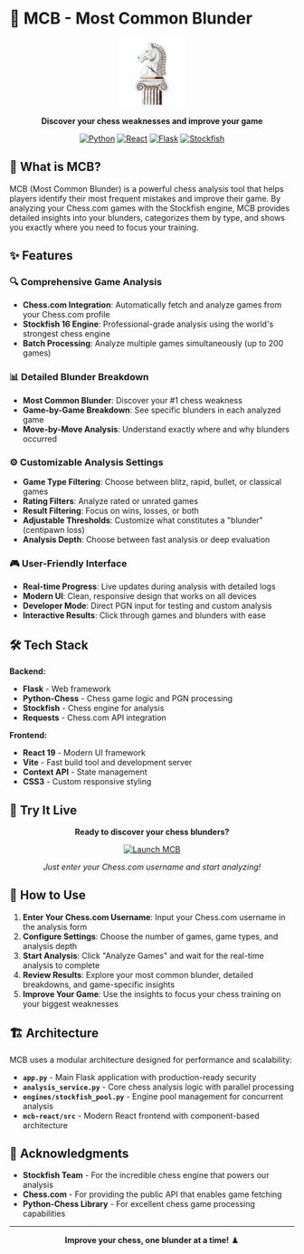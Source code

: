 # 🎯 MCB - Most Common Blunder

<div align="center">

<img src="mcb-react/public/logo.png" alt="MCB Logo" width="120" height="120">

**Discover your chess weaknesses and improve your game**

[![Python](https://img.shields.io/badge/Python-3.8+-blue.svg)](https://www.python.org/)
[![React](https://img.shields.io/badge/React-19.1+-61DAFB.svg)](https://reactjs.org/)
[![Flask](https://img.shields.io/badge/Flask-Latest-green.svg)](https://flask.palletsprojects.com/)
[![Stockfish](https://img.shields.io/badge/Engine-Stockfish-red.svg)](https://stockfishchess.org/)

</div>

## 🚀 What is MCB?

MCB (Most Common Blunder) is a powerful chess analysis tool that helps players identify their most frequent mistakes and improve their game. By analyzing your Chess.com games with the Stockfish engine, MCB provides detailed insights into your blunders, categorizes them by type, and shows you exactly where you need to focus your training.

## ✨ Features

### 🔍 **Comprehensive Game Analysis**

- **Chess.com Integration**: Automatically fetch and analyze games from your Chess.com profile
- **Stockfish 16 Engine**: Professional-grade analysis using the world's strongest chess engine
- **Batch Processing**: Analyze multiple games simultaneously (up to 200 games)

### 📊 **Detailed Blunder Breakdown**

- **Most Common Blunder**: Discover your #1 chess weakness
- **Game-by-Game Breakdown**: See specific blunders in each analyzed game
- **Move-by-Move Analysis**: Understand exactly where and why blunders occurred

### ⚙️ **Customizable Analysis Settings**

- **Game Type Filtering**: Choose between blitz, rapid, bullet, or classical games
- **Rating Filters**: Analyze rated or unrated games
- **Result Filtering**: Focus on wins, losses, or both
- **Adjustable Thresholds**: Customize what constitutes a "blunder" (centipawn loss)
- **Analysis Depth**: Choose between fast analysis or deep evaluation

### 🎮 **User-Friendly Interface**

- **Real-time Progress**: Live updates during analysis with detailed logs
- **Modern UI**: Clean, responsive design that works on all devices
- **Developer Mode**: Direct PGN input for testing and custom analysis
- **Interactive Results**: Click through games and blunders with ease

## 🛠️ Tech Stack

**Backend:**

- **Flask** - Web framework
- **Python-Chess** - Chess game logic and PGN processing
- **Stockfish** - Chess engine for analysis
- **Requests** - Chess.com API integration

**Frontend:**

- **React 19** - Modern UI framework
- **Vite** - Fast build tool and development server
- **Context API** - State management
- **CSS3** - Custom responsive styling

## 🚀 Try It Live

<div align="center">

**Ready to discover your chess blunders?**

[![Launch MCB](https://img.shields.io/badge/🎯_Launch_MCB-Live_App-blue?style=for-the-badge&logoColor=white)](https://your-app-url-here.com)

_Just enter your Chess.com username and start analyzing!_

</div>

## 📖 How to Use

1. **Enter Your Chess.com Username**: Input your Chess.com username in the analysis form
2. **Configure Settings**: Choose the number of games, game types, and analysis depth
3. **Start Analysis**: Click "Analyze Games" and wait for the real-time analysis to complete
4. **Review Results**: Explore your most common blunder, detailed breakdowns, and game-specific insights
5. **Improve Your Game**: Use the insights to focus your chess training on your biggest weaknesses

## 🏗️ Architecture

MCB uses a modular architecture designed for performance and scalability:

- **`app.py`** - Main Flask application with production-ready security
- **`analysis_service.py`** - Core chess analysis logic with parallel processing
- **`engines/stockfish_pool.py`** - Engine pool management for concurrent analysis
- **`mcb-react/src`** - Modern React frontend with component-based architecture

## 🙏 Acknowledgments

- **Stockfish Team** - For the incredible chess engine that powers our analysis
- **Chess.com** - For providing the public API that enables game fetching
- **Python-Chess Library** - For excellent chess game processing capabilities

---

<div align="center">

**Improve your chess, one blunder at a time!** ♟️

</div>
